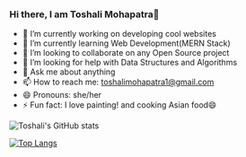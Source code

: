 ### Hi there, I am Toshali Mohapatra👋

- 🔭 I’m currently working on developing cool websites
- 🌱 I’m currently learning Web Development(MERN Stack)
- 👯 I’m looking to collaborate on any Open Source project
- 🤔 I’m looking for help with Data Structures and Algorithms
- 💬 Ask me about anything
- 📫 How to reach me: toshalimohapatra1@gmail.com
- 😄 Pronouns: she/her
- ⚡ Fun fact: I love painting! and cooking Asian food😄

![Toshali's GitHub stats](https://github-readme-stats.vercel.app/api?username=wildchaser1703&show_icons=true&&include_all_commits=true&theme=tokyonight)

[![Top Langs](https://github-readme-stats.vercel.app/api/top-langs/?username=wildchaser1703&layout=compact&show_icons=true&theme=tokyonight)](https://github.com/wildchaser1703/github-readme-stats)
